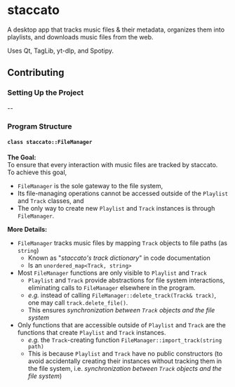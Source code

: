# staccato
A desktop app that tracks music files & their metadata, organizes them into playlists, and downloads music files from the web.

Uses Qt, TagLib, yt-dlp, and Spotipy.

## Contributing
### Setting Up the Project
--


### Program Structure
#### `class staccato::FileManager`
**The Goal:**  
To ensure that every interaction with music files are tracked by staccato.  
To achieve this goal, 
- `FileManager` is the sole gateway to the file system,
- Its file-managing operations cannot be accessed outside of the `Playlist` and `Track` classes, and
- The only way to create new `Playlist` and `Track` instances is through `FileManager`.

**More Details:**
- `FileManager` tracks music files by mapping `Track` objects to file paths (as `string`)
  - Known as "*staccato's track dictionary*" in code documentation
  - Is an `unordered_map<Track, string>`
- Most `FileManager` functions are only visible to `Playlist` and `Track`
  - `Playlist` and `Track` provide abstractions for file system interactions, eliminating calls to `FileManager` elsewhere in the program.
  - *e.g.* instead of calling `FileManager::delete_track(Track& track)`, one may call `track.delete_file()`.
  - This ensures *synchronization between `Track` objects and the file system*
- Only functions that are accessible outside of `Playlist` and `Track` are the functions that create `Playlist` and `Track` instances.
  - *e.g.* the `Track`-creating function `FileManager::import_track(string path)`
  - This is because `Playlist` and `Track` have no public constructors (to avoid accidentally creating their instances without tracking them in the file system, i.e. *synchronization between `Track` objects and the file system*)